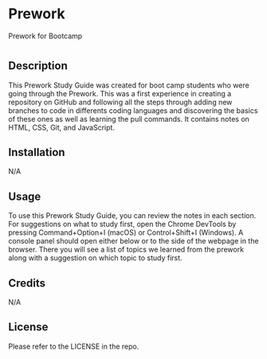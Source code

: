 # Prework
Prework for Bootcamp


# <Prework Study Guide Webpage>

## Description

This Prework Study Guide was created for boot camp students who were going through the Prework. This was a first experience in creating a repository on GitHub and following all the steps through adding new branches to code in differents coding languages and discovering the basics of these ones as well as learning the pull commands.
It contains notes on HTML, CSS, Git, and JavaScript.

## Installation

N/A

## Usage

To use this Prework Study Guide, you can review the notes in each section. For suggestions on what to study first, open the Chrome DevTools by pressing Command+Option+I (macOS) or Control+Shift+I (Windows). A console panel should open either below or to the side of the webpage in the browser. There you will see a list of topics we learned from the prework along with a suggestion on which topic to study first.

## Credits

N/A

## License

Please refer to the LICENSE in the repo.

